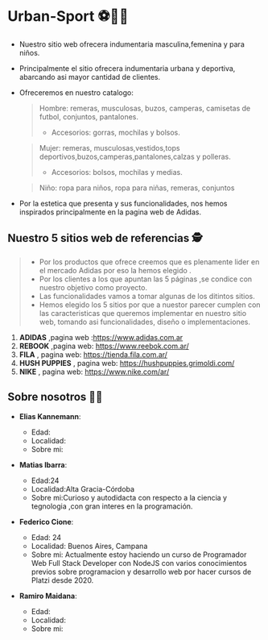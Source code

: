 #                   Urban-Sport ⚽🏀🏈
* Nuestro sitio web  ofrecera indumentaria masculina,femenina y para niños.
* Principalmente  el sitio  ofrecera indumentaria urbana y deportiva, abarcando asi mayor cantidad de clientes.
* Ofreceremos en nuestro catalogo:

    > Hombre: remeras, musculosas, buzos, camperas, camisetas de futbol, conjuntos, pantalones.
    > 
    >* Accesorios: gorras, mochilas y bolsos.

    > Mujer: remeras, musculosas,vestidos,tops deportivos,buzos,camperas,pantalones,calzas y polleras.
    > 
    >* Accesorios: bolsos, mochilas y medias.

    > Niño: ropa para niños, ropa para niñas, remeras, conjuntos

* Por la estetica que presenta y sus funcionalidades, nos hemos inspirados principalmente  en la pagina web de Adidas.

 ##                 Nuestro 5 sitios web de referencias 🕵

   >* Por los productos que ofrece creemos que es plenamente lider en el mercado  Adidas por eso la hemos elegido .
   >* Por los clientes a los que apuntan las 5 páginas ,se condice  con nuestro objetivo como proyecto.
   >* Las funcionalidades  vamos a tomar algunas de los ditintos sitios.
   >* Hemos elegido los 5 sitios por que a nuestor parecer cumplen con las caracteristicas que queremos implementar en nuestro sitio web, tomando asi funcionalidades, diseño
     o implementaciones.
     
1. __ADIDAS__ ,pagina web :https://www.adidas.com.ar
2. __REBOOK__ ,pagina web: https://www.reebok.com.ar/
3. __FILA__ , pagina web: https://tienda.fila.com.ar/
4. __HUSH PUPPIES__ , pagina web: https://hushpuppies.grimoldi.com/
5. __NIKE__ , pagina web: https://www.nike.com/ar/


##                 Sobre nosotros 🤜🤛

* __Elias Kannemann__:
    * Edad:
    * Localidad:
    * Sobre mi:


* __Matias Ibarra__:
    * Edad:24
    * Localidad:Alta Gracia-Córdoba 
    * Sobre mi:Curioso y autodidacta con respecto a la ciencia y  tegnologia ,con gran interes en la programación.


* __Federico Cione__:
    * Edad: 24
    * Localidad: Buenos Aires, Campana
    * Sobre mi: Actualmente estoy haciendo un curso de Programador Web Full Stack Developer con NodeJS con
                varios conocimientos previos sobre programacion y desarrollo web por hacer cursos
                de Platzi desde 2020.

* __Ramiro Maidana__:
    * Edad:
    * Localidad:
    * Sobre mi:
